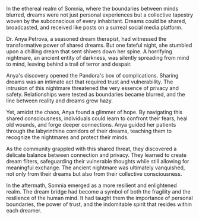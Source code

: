 In the ethereal realm of Somnia, where the boundaries between minds blurred, dreams were not just personal experiences but a collective tapestry woven by the subconscious of every inhabitant. Dreams could be shared, broadcasted, and received like posts on a surreal social media platform.

Dr. Anya Petrova, a seasoned dream therapist, had witnessed the transformative power of shared dreams. But one fateful night, she stumbled upon a chilling dream that sent shivers down her spine. A horrifying nightmare, an ancient entity of darkness, was silently spreading from mind to mind, leaving behind a trail of terror and despair.

Anya's discovery opened the Pandora's box of complications. Sharing dreams was an intimate act that required trust and vulnerability. The intrusion of this nightmare threatened the very essence of privacy and safety. Relationships were tested as boundaries became blurred, and the line between reality and dreams grew hazy.

Yet, amidst the chaos, Anya found a glimmer of hope. By navigating this shared consciousness, individuals could learn to confront their fears, heal old wounds, and forge deeper connections. Anya guided her patients through the labyrinthine corridors of their dreams, teaching them to recognize the nightmares and protect their minds.

As the community grappled with this shared threat, they discovered a delicate balance between connection and privacy. They learned to create dream filters, safeguarding their vulnerable thoughts while still allowing for meaningful exchange. The ancient nightmare was ultimately vanquished, not only from their dreams but also from their collective consciousness.

In the aftermath, Somnia emerged as a more resilient and enlightened realm. The dream bridge had become a symbol of both the fragility and the resilience of the human mind. It had taught them the importance of personal boundaries, the power of trust, and the indomitable spirit that resides within each dreamer.
